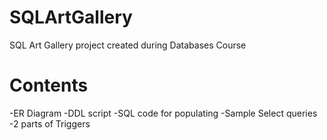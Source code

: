 # SQLArtGallery
SQL Art Gallery project created during Databases Course
# Contents
-ER Diagram
-DDL script
-SQL code for populating
-Sample Select queries
-2 parts of Triggers
